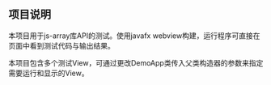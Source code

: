 ## 项目说明
本项目用于js-array库API的测试。使用javafx webview构建，运行程序可直接在页面中看到测试代码与输出结果。

本项目包含多个测试View，可通过更改DemoApp类传入父类构造器的参数来指定需要运行和显示的View。